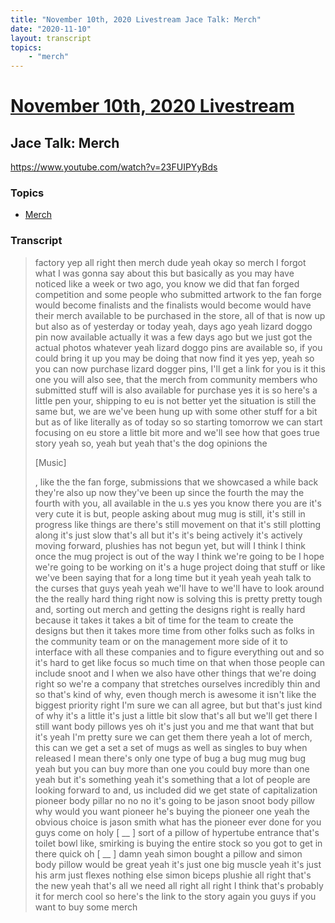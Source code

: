 ```yaml
---
title: "November 10th, 2020 Livestream Jace Talk: Merch"
date: "2020-11-10"
layout: transcript
topics:
    - "merch"
---
```

# [November 10th, 2020 Livestream](../2020-11-10.md)
## Jace Talk: Merch
https://www.youtube.com/watch?v=23FUIPYyBds

### Topics
* [Merch](../topics/merch.md)

### Transcript

> factory yep all right then merch dude yeah okay so merch I forgot what I was gonna say about this but basically as you may have noticed like a week or two ago, you know we did that fan forged competition and some people who submitted artwork to the fan forge would become finalists and the finalists would become would have their merch available to be purchased in the store, all of that is now up but also as of yesterday or today yeah, days ago yeah lizard doggo pin now available actually it was a few days ago but we just got the actual photos whatever yeah lizard doggo pins are available so, if you could bring it up you may be doing that now find it yes yep, yeah so you can now purchase lizard dogger pins, I'll get a link for you is it this one you will also see, that the merch from community members who submitted stuff will is also available for purchase yes it is so here's a little pen your, shipping to eu is not better yet the situation is still the same but, we are we've been hung up with some other stuff for a bit but as of like literally as of today so so starting tomorrow we can start focusing on eu store a little bit more and we'll see how that goes true story yeah so, yeah but yeah that's the dog opinions the
>
> [Music]
>
>, like the the fan forge, submissions that we showcased a while back they're also up now they've been up since the fourth the may the fourth with you, all available in the u.s yes you know there you are it's very cute it is but, people asking about mug mug is still, it's still in progress like things are there's still movement on that it's still plotting along it's just slow that's all but it's it's being actively it's actively moving forward, plushies has not begun yet, but will I think I think once the mug project is out of the way I think we're going to be I hope we're going to be working on it's a huge project doing that stuff or like we've been saying that for a long time but it yeah yeah yeah talk to the curses that guys yeah yeah we'll have to we'll have to look around the the really hard thing right now is solving this is pretty pretty tough and, sorting out merch and getting the designs right is really hard because it takes it takes a bit of time for the team to create the designs but then it takes more time from other folks such as folks in the community team or on the management more side of it to interface with all these companies and to figure everything out and so it's hard to get like focus so much time on that when those people can include snoot and I when we also have other things that we're doing right so we're a company that stretches ourselves incredibly thin and so that's kind of why, even though merch is awesome it isn't like the biggest priority right I'm sure we can all agree, but but that's just kind of why it's a little it's just a little bit slow that's all but we'll get there I still want body pillows yes oh it's just you and me that want that but it's yeah I'm pretty sure we can get them there yeah a lot of merch, this can we get a set a set of mugs as well as singles to buy when released I mean there's only one type of bug a bug mug mug bug yeah but you can buy more than one you could buy more than one yeah but it's something yeah it's something that a lot of people are looking forward to and, us included did we get state of capitalization pioneer body pillar no no no it's going to be jason snoot body pillow why would you want pioneer he's buying the pioneer one yeah the obvious choice is jason smith what has the pioneer ever done for you guys come on holy [ __ ] sort of a pillow of hypertube entrance that's toilet bowl like, smirking is buying the entire stock so you got to get in there quick oh [ __ ] damn yeah simon bought a pillow and simon body pillow would be great yeah it's just one big muscle yeah it's just his arm just flexes nothing else simon biceps plushie all right that's the new yeah that's all we need all right all right I think that's probably it for merch cool so here's the link to the story again you guys if you want to buy some merch
